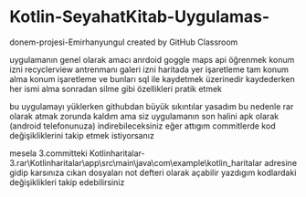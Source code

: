 # Kotlin-SeyahatKitab-Uygulamas-
donem-projesi-Emirhanyungul created by GitHub Classroom

uygulamanın genel olarak amacı anrdoid goggle maps api öğrenmek konum izni recyclerview antrenmanı galeri izni haritada yer işaretleme tam konum alma konum işaretleme ve bunları sql ile kaydetmek üzerinedir kaydederken her ismi alma sonradan silme gibi özellikleri pratik etmek 


bu uygulamayı yüklerken githubdan büyük sıkıntılar yasadım bu nedenle rar olarak atmak zorunda kaldım ama siz uygulamanın son halini apk olarak (android telefonunuza) indirebileceksiniz 
eğer attıgım commitlerde kod değişikliklerini takip etmek istiyorsanız 

mesela 3.committeki Kotlinharitalar-3.rar\Kotlinharitalar\app\src\main\java\com\example\kotlin_haritalar adresine gidip karsınıza cıkan dosyaları not defteri olarak açabilir
yazdıgım kodlardaki değişiklikleri takip edebilirsiniz 
